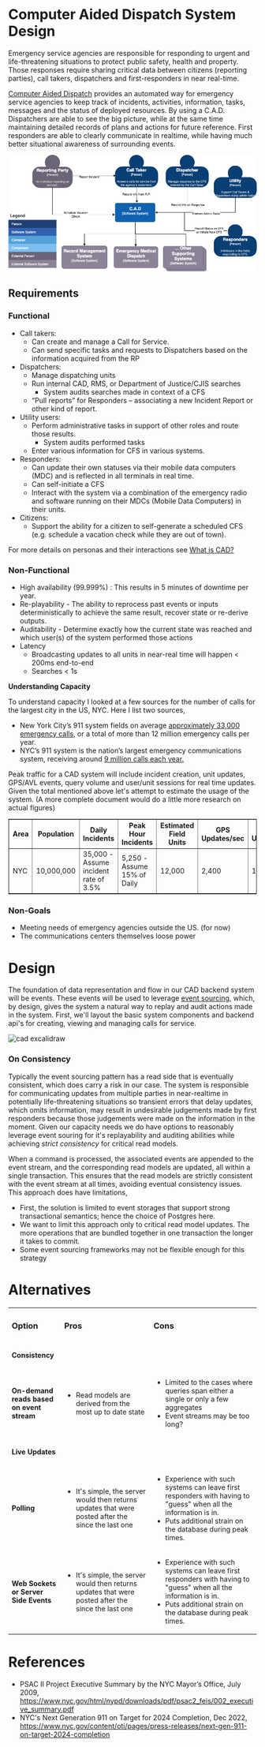 # Computer Aided Dispatch System Design

Emergency service agencies are responsible for responding to urgent and life-threatening situations to protect public safety, health and property. Those responses require sharing critical data between citizens (reporting parties), call takers, dispatchers and first-responders in near real-time.

[Computer Aided Dispatch](what_is_cad.pdf) provides an automated way for emergency service agencies to keep track of incidents, activities, information, tasks, messages and the status of deployed resources. By using a C.A.D. Dispatchers are able to see the big picture, while at the same time maintaining detailed records of plans and actions for future reference. First responders are able to clearly communicate in realtime, while having much better situational awareness of surrounding events.

![Alt](cad-system-context.drawio.png)


## Requirements

### Functional
* Call takers:
  * Can create and manage a Call for Service.
  * Can send specific tasks and requests to Dispatchers based on the information acquired from the RP
* Dispatchers:
  * Manage dispatching units
  * Run internal CAD, RMS, or Department of Justice/CJIS searches
    - System audits searches made in context of a CFS
  * “Pull reports” for Responders – associating a new Incident Report or other kind of report.
* Utility users:
  * Perform administrative tasks in support of other roles and route those results.
    - System audits performed tasks
  *  Enter various information for CFS in various systems.
* Responders:
  - Can update their own statuses via their mobile data computers (MDC) and is reflected in all terminals in real time. 
  - Can self-initiate a CFS
  - Interact with the system via a combination of the emergency radio and software running on their MDCs (Mobile Data Computers) in their units.
* Citizens:
  * Support the ability for a citizen to self-generate a scheduled CFS (e.g. schedule a vacation check while they are out of town).

For more details on personas and their interactions see [What is CAD?](what_is_cad.pdf) 

### Non-Functional

* High availability (99.999%) : This results in 5 minutes of downtime per year. 
* Re-playability - The ability to reprocess past events or inputs deterministically to achieve the same result, recover state or re-derive outputs.
* Auditability - Determine exactly how the current state was reached and which user(s) of the system performed those actions
* Latency
  * Broadcasting updates to all units in near-real time will happen < 200ms end-to-end
  * Searches < 1s

**Understanding Capacity**

To understand capacity I looked at a few sources for the number of calls for the largest city in the US, NYC. Here I list two sources,

* New York City’s 911 system fields on average [approximately 33,000 emergency calls](downloads/pdf/psac2_feis/002_executive_summary.pdf), or a total of more than 12 million emergency calls per year.
* NYC’s 911 system is the nation’s largest emergency communications system, receiving around [9 million calls each year.](https://www.nyc.gov/content/oti/pages/press-releases/next-gen-911-on-target-2024-completion)

Peak traffic for a CAD system will include incident creation, unit updates, GPS/AVL events, query volume and user/unit sessions for real time updates. Given the total mentioned above let's attempt to estimate the 
usage of the system. (A more complete document would do a little more research on actual figures)

<table border="1">
  <thead>
    <tr>
      <th>Area</th>
      <th>Population</th>
      <th>Daily Incidents</th>
      <th>Peak Hour Incidents</th>
      <th>Estimated Field Units</th>
      <th>GPS Updates/sec</th>
      <th>Status Updates/sec</th>
      <th>API Calls/sec (Peak)</th>
      <th>External Queries/sec (Peak)</th>
    </tr>
  </thead>
  <tbody>
    <tr>
      <td>NYC</td>
      <td>10,000,000</td>
      <td>35,000 - Assume incident rate of 3.5%</td>
      <td>5,250 - Assume 15% of Daily</td>
      <td>12,000</td>
      <td>2,400</td>
      <td>14</td>
      <td>12</td>
      <td>3</td>
    </tr>
  </tbody>
</table>

### Non-Goals

* Meeting needs of emergency agencies outside the US. (for now)
* The communications centers themselves loose power



# Design

The foundation of data representation and flow in our CAD backend system will be events. These events will be used to leverage [event sourcing](https://www.geeksforgeeks.org/system-design/event-sourcing-pattern/), which, by design, gives the system a natural way to replay and audit actions made in the system. First, we'll layout the basic system components and backend api's for creating, viewing and managing calls for service.

![cad excalidraw](https://github.com/user-attachments/assets/f98530ba-6a1f-40e5-9dbd-bad3a21792a0)



### On Consistency

Typically the event sourcing pattern has a read side that is eventually consistent, which does carry a risk in our case. The system is responsible for communicating updates from multiple parties in near-realtime in potentially life-threatening situations so transient errors that delay updates, which omits information, may result in undesirable judgements made by first responders because those judgements were made on the information in the moment. Given our capacity needs we do have options to reasonably leverage event souring for it's replayability and auditing abilities while achieving *strict consistency* for critical read models.

When a command is processed, the associated events are appended to the event stream, and the corresponding read models are updated, all within a single transaction.
This ensures that the read models are strictly consistent with the event stream at all times, avoiding eventual consistency issues. This approach does have limitations,

* First, the solution is limited to event storages that support strong transactional semantics; hence the choice of Postgres here.
* We want to limit this approach only to critical read model updates. The more operations that are bundled together in one transaction the longer it takes to commit.
* Some event sourcing frameworks may not be flexible enough for this strategy


# Alternatives

<table>
  <tr>
    <th align="left"><h3>Option</h3></th>
    <th align="left"><h3>Pros</h3></th>
    <th align="left"><h3>Cons</h3></th>
  </tr>
  <tr>
    <td colspan="3"><h4>Consistency</h4></td>
  </tr>
  <tr>
    <td><b>On-demand reads based on event stream</b></td>
    <td>
        <ul>
            <li>Read models are derived from the most up to date state</li>
        </ul>
    </td>
    <td>
        <ul>
           <li>Limited to the cases where queries span either a single or only a few aggregates</li>
           <li>Event streams may be too long?</li>
        </ul>
    </td>
  </tr>
  <tr>
    <td colspan="3"><h4>Live Updates</h4></td>
  </tr>
  <tr>
    <td><b>Polling</b></td>
    <td>
        <ul>
            <li>It's simple, the server would then returns updates that were posted after the since the last one</li>
        </ul>
    </td>
    <td>
        <ul>
           <li>Experience with such systems can leave first responders with having to "guess" when all the information is in.
           <li>Puts additional strain on the database during peak times.</li>
        </ul>
    </td>
  </tr>
  <tr>
    <td><b>Web Sockets or Server Side Events</b></td>
    <td>
        <ul>
            <li>It's simple, the server would then returns updates that were posted after the since the last one</li>
        </ul>
    </td>
    <td>
        <ul>
           <li>Experience with such systems can leave first responders with having to "guess" when all the information is in.
           <li>Puts additional strain on the database during peak times.</li>
        </ul>
    </td>
  </tr>
 
</table>


# References

* PSAC II Project Executive Summary by the NYC Mayor’s Office, July 2009, https://www.nyc.gov/html/nypd/downloads/pdf/psac2_feis/002_executive_summary.pdf
* NYC's Next Generation 911 on Target for 2024 Completion, Dec 2022, https://www.nyc.gov/content/oti/pages/press-releases/next-gen-911-on-target-2024-completion
